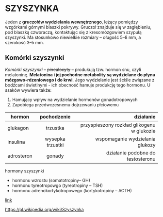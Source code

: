 # SZYSZYNKA
Jeden z **gruczołów wydzielania wewnętrznego**, leżący pomiędzy wzgórkami górnymi blaszki pokrywy. Gruczoł znajduje się w zagłębieniu, pod blaszką czworaczą, kontaktując się z kresomózgowiem szypułą szyszynki. Ma stosunkowo niewielkie rozmiary – długość 5–8 mm, a szerokość 3–5 mm.

## Komórki szyszynki
_Komórki szyszynki_ – ~~pinealocyty~~ – produkują tzw. hormon snu, czyli melatoninę. **Melatonina i jej pochodne metabolity są wydzielane do płynu mózgowo-rdzeniowego i do krwi**. Jego wydzielanie jest ściśle związane z bodźcami świetlnymi - ich obecność hamuje produkcję tego hormonu. U ssaków wywiera także:

1.  Hamujący wpływ na wydzielanie hormonów gonadotropowych
2.  Zapobiega przedwczesnemu dojrzewaniu płciowemu


| hormon      | pochodzenie       | działanie  |
| ------------- |:-------------:| -----:|
| glukagon    | trzustka| przyspieszony rozkład glikogenu w glukozie|
| insulina      | wysepka trzustki     |  wspomaganie wydzielania glukozy|
|adrosteron | gonady      |   działanie podobne do testosteronu |

hormony szyszynki
-  hormonu wzrostu (somatotropiny– GH)
- hormonu tyreotropowgo (tyreotropiny – TSH)
- hormonu adrenokortykotropowego (kortykotropiny – ACTH)

[link](https://pl.wikipedia.org/wiki/Szyszynka)

>
<https://pl.wikipedia.org/wiki/Szyszynka>
